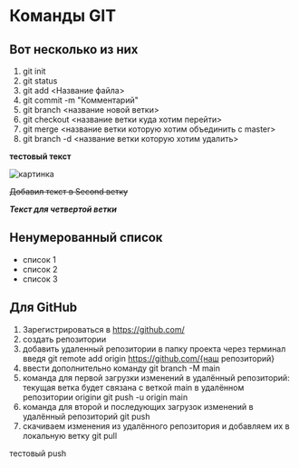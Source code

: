 # Команды GIT

## Вот несколько из них

1. git init
2. git status 
3. git add <Название файла> 
4. git commit -m "Комментарий"
5. git branch <название новой ветки>
6. git checkout <название ветки куда хотим перейти>
7. git merge <название ветки которую хотим объединить с master>
8. git branch -d <название ветки которую хотим удалить>

**тестовый текст**

![картинка](preview.jpg "Картинка")

~~Добавил текст в Second ветку~~

***Текст для четвертой ветки***
## Ненумерованный список
* список 1
* список 2
* список 3

## Для GitHub
1. Зарегистрироваться в https://github.com/
2. создать репозитории
3. добавить удаленный репозитории в папку проекта через терминал введя git remote add origin https://github.com/{наш репозиторий}
4. ввести дополнительно команду  git branch -M main  
5. команда для первой загрузки изменений в удалённый репозиторий: текущая ветка будет связана с веткой main в удалённом репозитории originи git push -u origin main 
6. команда для второй и последующих загрузок изменений в удалённый репозиторий git push
7. скачиваем изменения из удалённого репозитория и добавляем их в локальную ветку git pull

тестовый push